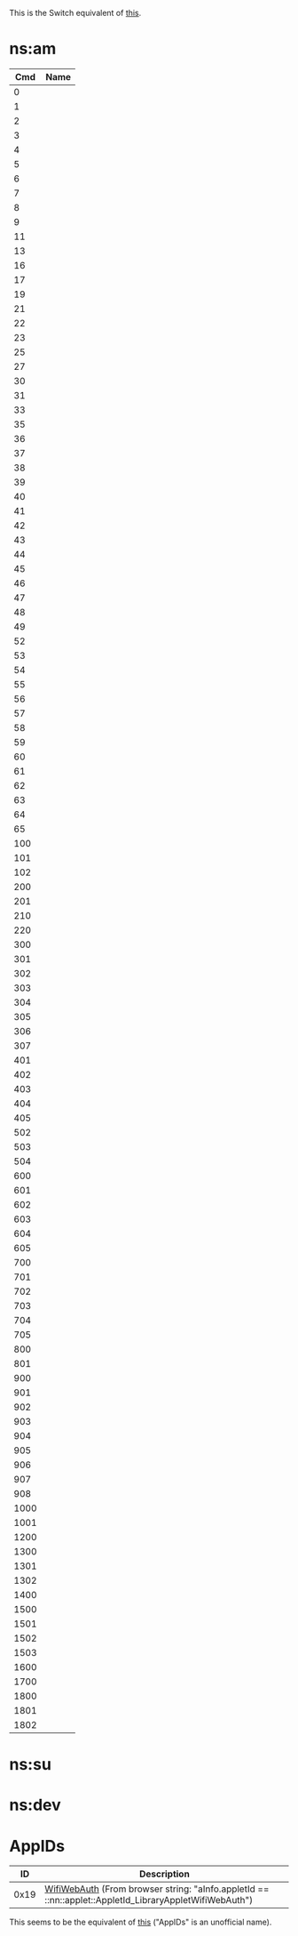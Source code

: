 This is the Switch equivalent of
[this](https://3dbrew.org/wiki/NS_and_APT_Services).

# ns:am

| Cmd   | Name |
| ----- | ---- |
| 0     |      |
| 1     |      |
| 2     |      |
| 3     |      |
| 4     |      |
| 5     |      |
| 6     |      |
| 7     |      |
| 8     |      |
| 9     |      |
| 11    |      |
| 13    |      |
| 16    |      |
| 17    |      |
| 19    |      |
| 21    |      |
| 22    |      |
| 23    |      |
| 25    |      |
| 27    |      |
| 30    |      |
| 31    |      |
| 33    |      |
| 35    |      |
| 36    |      |
| 37    |      |
| 38    |      |
| 39    |      |
| 40    |      |
| 41    |      |
| 42    |      |
| 43    |      |
| 44    |      |
| 45    |      |
| 46    |      |
| 47    |      |
| 48    |      |
| 49    |      |
| 52    |      |
| 53    |      |
| 54    |      |
| 55    |      |
| 56    |      |
| 57    |      |
| 58    |      |
| 59    |      |
| 60    |      |
| 61    |      |
| 62    |      |
| 63    |      |
| 64    |      |
| 65    |      |
| 100   |      |
| 101   |      |
| 102   |      |
| 200   |      |
| 201   |      |
| 210   |      |
| 220   |      |
| 300   |      |
| 301 | |      |
| 302   |      |
| 303   |      |
| 304   |      |
| 305   |      |
| 306   |      |
| 307   |      |
| 401   |      |
| 402   |      |
| 403   |      |
| 404   |      |
| 405   |      |
| 502   |      |
| 503   |      |
| 504   |      |
| 600   |      |
| 601   |      |
| 602   |      |
| 603   |      |
| 604   |      |
| 605   |      |
| 700   |      |
| 701   |      |
| 702   |      |
| 703   |      |
| 704   |      |
| 705   |      |
| 800   |      |
| 801   |      |
| 900   |      |
| 901   |      |
| 902   |      |
| 903   |      |
| 904   |      |
| 905   |      |
| 906   |      |
| 907   |      |
| 908   |      |
| 1000  |      |
| 1001  |      |
| 1200  |      |
| 1300  |      |
| 1301  |      |
| 1302  |      |
| 1400  |      |
| 1500  |      |
| 1501  |      |
| 1502  |      |
| 1503  |      |
| 1600  |      |
| 1700  |      |
| 1800  |      |
| 1801  |      |
| 1802  |      |

# ns:su

# ns:dev

# AppIDs

| ID   | Description                                                                                                                                 |
| ---- | ------------------------------------------------------------------------------------------------------------------------------------------- |
| 0x19 | [WifiWebAuth](Internet%20Browser.md "wikilink") (From browser string: "aInfo.appletId == ::nn::applet::AppletId\_LibraryAppletWifiWebAuth") |

This seems to be the equivalent of
[this](https://3dbrew.org/wiki/NS_and_APT_Services#AppIDs) ("AppIDs" is
an unofficial name).
